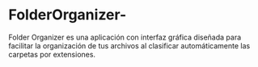 # FolderOrganizer-
Folder Organizer es una aplicación con interfaz gráfica diseñada para facilitar la organización de tus archivos al clasificar automáticamente las carpetas por extensiones. 
